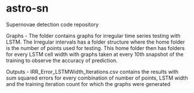 # astro-sn
Supernovae detection code repository

Graphs - The folder contains graphs for irregular time series testing with LSTM. The Irregular intervals has a folder structure where the home folder is the number of points used for testing. This home folder then has folders for every LSTM cell width with graphs taken at every 10th snapshot of the training to observe the accuracy of prediction.


Outputs - IRR_Error_LSTMWidth_Iterations.csv contains the results with sum squared errors for every combination of number of points, LSTM width and the training iteration count for which the graphs were generated
